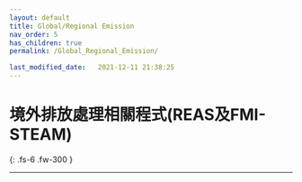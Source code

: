 ```yaml
---
layout: default
title: Global/Regional Emission
nav_order: 5
has_children: true
permalink: /Global_Regional_Emission/

last_modified_date:   2021-12-11 21:38:25
---
```


# 境外排放處理相關程式(REAS及FMI-STEAM)

{: .fs-6 .fw-300 }

---


